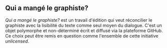 Qui a mangé le graphiste?
-------

_Qui a mangé le graphiste?_ est un travail d'édition qui veut réconcilier le graphiste avec la lisibilité du texte comme seul moyen du dialogue. C'est un objet polymorphe et non-déterminé écrit et diffusé via la plateforme GitHub. Ce choix peut être remis en question comme l'ensemble de cette initiative _unlicensed_.
